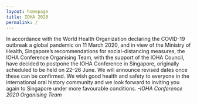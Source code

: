 ```yaml
---
layout: homepage
title: IOHA 2020
permalink: /
---
```

<!-- Type your notification here - the notification bar will not appear if this is empty. For other changes, refer to _data/homepage.yml to edit the homepage --> 

In accordance with the World Health Organization declaring the COVID-19 outbreak a global pandemic on 11 March 2020, and in view of the Ministry of Health, Singapore’s recommendations for social-distancing measures, the IOHA Conference Organising Team, with the support of the IOHA Council, have decided to postpone the IOHA Conference in Singapore, originally scheduled to be held on 22–26 June. We will announce revised dates once these can be confirmed. We wish good health and safety to everyone in the international oral history community and we look forward to inviting you again to Singapore under more favourable conditions.  *-IOHA Conference 2020 Organising Team*
